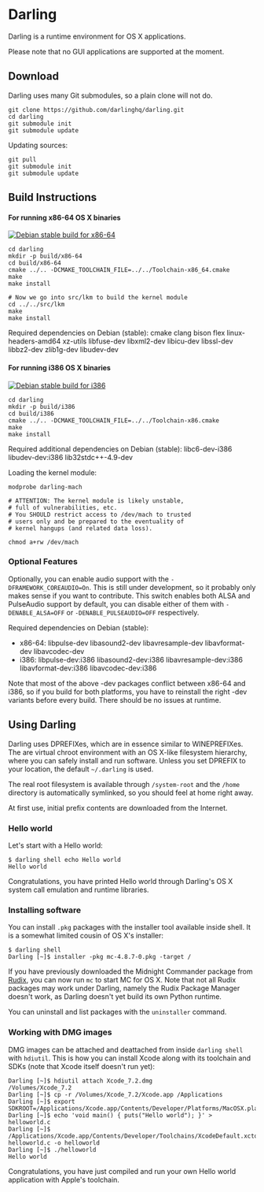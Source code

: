 # Darling

Darling is a runtime environment for OS X applications.

Please note that no GUI applications are supported at the moment.

## Download

Darling uses many Git submodules, so a plain clone will not do.

````
git clone https://github.com/darlinghq/darling.git
cd darling
git submodule init
git submodule update
````

Updating sources:

````
git pull
git submodule init
git submodule update
````

## Build Instructions

#### For running x86-64 OS X binaries

<a href="http://teamcity.dolezel.info/viewType.html?buildTypeId=Darling_DebianStableX8664&guest=1">
<img src="http://teamcity.dolezel.info/app/rest/builds/buildType:(id:Darling_DebianStableX8664)/statusIcon" title="Debian stable build for x86-64"/>
</a>

````
cd darling
mkdir -p build/x86-64
cd build/x86-64
cmake ../.. -DCMAKE_TOOLCHAIN_FILE=../../Toolchain-x86_64.cmake
make
make install

# Now we go into src/lkm to build the kernel module
cd ../../src/lkm
make
make install
````

Required dependencies on Debian (stable): cmake clang bison flex linux-headers-amd64 xz-utils libfuse-dev libxml2-dev libicu-dev libssl-dev libbz2-dev zlib1g-dev libudev-dev

#### For running i386 OS X binaries

<a href="http://teamcity.dolezel.info/viewType.html?buildTypeId=Darling_DebianStableX8664&guest=1">
<img src="http://teamcity.dolezel.info/app/rest/builds/buildType:(id:Darling_DebianStableX8664)/statusIcon" title="Debian stable build for i386"/>
</a>

````
cd darling
mkdir -p build/i386
cd build/i386
cmake ../.. -DCMAKE_TOOLCHAIN_FILE=../../Toolchain-x86.cmake
make
make install
````

Required additional dependencies on Debian (stable): libc6-dev-i386 libudev-dev:i386 lib32stdc++-4.9-dev

Loading the kernel module:
````
modprobe darling-mach

# ATTENTION: The kernel module is likely unstable,
# full of vulnerabilities, etc.
# You SHOULD restrict access to /dev/mach to trusted
# users only and be prepared to the eventuality of
# kernel hangups (and related data loss).

chmod a+rw /dev/mach
````

### Optional Features

Optionally, you can enable audio support with the ````-DFRAMEWORK_COREAUDIO=On````. This is still under development, so it probably only makes sense if you want to contribute.
This switch enables both ALSA and PulseAudio support by default, you can disable either of them with ````-DENABLE_ALSA=OFF```` or ````-DENABLE_PULSEAUDIO=OFF```` respectively.

Required dependencies on Debian (stable):

* x86-64: libpulse-dev libasound2-dev libavresample-dev libavformat-dev libavcodec-dev
* i386: libpulse-dev:i386 libasound2-dev:i386 libavresample-dev:i386 libavformat-dev:i386 libavcodec-dev:i386

Note that most of the above -dev packages conflict between x86-64 and i386, so if you build for both platforms, you have to reinstall the right -dev variants before every build. There should be no issues at runtime.

## Using Darling

Darling uses DPREFIXes, which are in essence similar to WINEPREFIXes. The are virtual chroot environment with an OS X-like filesystem hierarchy, where you can safely install and run software. Unless you set DPREFIX to your location, the default ````~/.darling```` is used.

The real root filesystem is available through ````/system-root```` and the ````/home```` directory is automatically symlinked, so you should feel at home right away.

At first use, initial prefix contents are downloaded from the Internet.

### Hello world

Let's start with a Hello world:

````
$ darling shell echo Hello world
Hello world
````

Congratulations, you have printed Hello world through Darling's OS X system call emulation and runtime libraries.

### Installing software

You can install ````.pkg```` packages with the installer tool available inside shell. It is a somewhat limited cousin of OS X's installer:

````
$ darling shell
Darling [~]$ installer -pkg mc-4.8.7-0.pkg -target /
````

If you have previously downloaded the Midnight Commander package from [Rudix](http://rudix.org), you can now run ````mc```` to start MC for OS X. Note that not all Rudix packages may work under Darling, namely the Rudix Package Manager doesn't work, as Darling doesn't yet build its own Python runtime.

You can uninstall and list packages with the ````uninstaller```` command.

### Working with DMG images

DMG images can be attached and deattached from inside ````darling shell```` with ````hdiutil````. This is how you can install Xcode along with its toolchain and SDKs (note that Xcode itself doesn't run yet):

````
Darling [~]$ hdiutil attach Xcode_7.2.dmg
/Volumes/Xcode_7.2
Darling [~]$ cp -r /Volumes/Xcode_7.2/Xcode.app /Applications
Darling [~]$ export SDKROOT=/Applications/Xcode.app/Contents/Developer/Platforms/MacOSX.platform/Developer/SDKs/MacOSX10.11.sdk
Darling [~]$ echo 'void main() { puts("Hello world"); }' > helloworld.c
Darling [~]$ /Applications/Xcode.app/Contents/Developer/Toolchains/XcodeDefault.xctoolchain/usr/bin/clang helloworld.c -o helloworld
Darling [~]$ ./helloworld
Hello world
````

Congratulations, you have just compiled and run your own Hello world application with Apple's toolchain.

